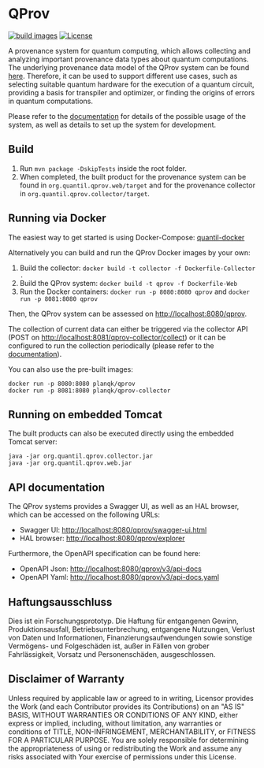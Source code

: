 # QProv

[![build images](https://github.com/UST-QuAntiL/QProv/workflows/build%20images/badge.svg)](https://github.com/orgs/UST-QuAntiL/packages?repo_name=QProv)
[![License](https://img.shields.io/badge/License-Apache%202.0-blue.svg)](https://opensource.org/licenses/Apache-2.0)

A provenance system for quantum computing, which allows collecting and analyzing important provenance data types about quantum computations.
The underlying provenance data model of the QProv system can be found [here](docs/data-model).
Therefore, it can be used to support different use cases, such as selecting suitable quantum hardware for the execution of a quantum circuit, providing a basis for transpiler and optimizer, or finding the origins of errors in quantum computations.

Please refer to the [documentation](docs) for details of the possible usage of the system, as well as details to set up the system for development.

## Build

1. Run `mvn package -DskipTests` inside the root folder.
2. When completed, the built product for the provenance system can be found in `org.quantil.qprov.web/target` and for the provenance collector in `org.quantil.qprov.collector/target`.

## Running via Docker

The easiest way to get started is using Docker-Compose: [quantil-docker](https://github.com/UST-QuAntiL/quantil-docker)

Alternatively you can build and run the QProv Docker images by your own:

1. Build the collector:
    `docker build -t collector -f Dockerfile-Collector .`
2. Build the QProv system:
    `docker build -t qprov -f Dockerfile-Web`
3. Run the Docker containers: `docker run -p 8080:8080 qprov` and `docker run -p 8081:8080 qprov`

Then, the QProv system can be assessed on <http://localhost:8080/qprov>. 

The collection of current data can either be triggered via the collector API (POST on <http://localhost:8081/qprov-collector/collect>) or it can be configured to run the collection periodically (please refer to the [documentation](docs)).

You can also use the pre-built images:

    docker run -p 8080:8080 planqk/qprov
    docker run -p 8081:8080 planqk/qprov-collector

## Running on embedded Tomcat

The built products can also be executed directly using the embedded Tomcat server:

    java -jar org.quantil.qprov.collector.jar
    java -jar org.quantil.qprov.web.jar

## API documentation

The QProv systems provides a Swagger UI, as well as an HAL browser, which can be accessed on the following URLs:

* Swagger UI: <http://localhost:8080/qprov/swagger-ui.html>
* HAL browser: <http://localhost:8080/qprov/explorer>
  
Furthermore, the OpenAPI specification can be found here:
  
* OpenAPI Json: <http://localhost:8080/qprov/v3/api-docs>
* OpenAPI Yaml: <http://localhost:8080/qprov/v3/api-docs.yaml>

## Haftungsausschluss

Dies ist ein Forschungsprototyp.
Die Haftung für entgangenen Gewinn, Produktionsausfall, Betriebsunterbrechung, entgangene Nutzungen, Verlust von Daten und Informationen, Finanzierungsaufwendungen sowie sonstige Vermögens- und Folgeschäden ist, außer in Fällen von grober Fahrlässigkeit, Vorsatz und Personenschäden, ausgeschlossen.

## Disclaimer of Warranty

Unless required by applicable law or agreed to in writing, Licensor provides the Work (and each Contributor provides its Contributions) on an "AS IS" BASIS, WITHOUT WARRANTIES OR CONDITIONS OF ANY KIND, either express or implied, including, without limitation, any warranties or conditions of TITLE, NON-INFRINGEMENT, MERCHANTABILITY, or FITNESS FOR A PARTICULAR PURPOSE.
You are solely responsible for determining the appropriateness of using or redistributing the Work and assume any risks associated with Your exercise of permissions under this License.
